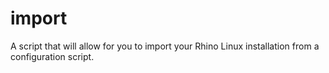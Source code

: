 # import
A script that will allow for you to import your Rhino Linux installation from a configuration script.
